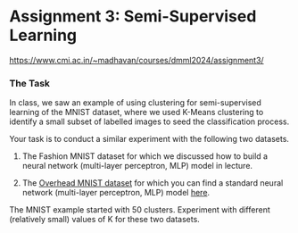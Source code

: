 # Assignment 3: Semi-Supervised Learning

https://www.cmi.ac.in/~madhavan/courses/dmml2024/assignment3/

### The Task

In class, we saw an example of using clustering for semi-supervised learning of the MNIST dataset, where we used K-Means clustering to identify a small subset of labelled images to seed the classification process.

Your task is to conduct a similar experiment with the following two datasets.

1. The Fashion MNIST dataset for which we discussed how to build a neural network (multi-layer perceptron, MLP) model in lecture.

2. The [Overhead MNIST dataset](https://www.kaggle.com/datasets/datamunge/overheadmnist/code) for which you can find a standard neural network (multi-layer perceptron, MLP) model [here](https://www.kaggle.com/code/eriklarsen/omnist-baseline-models).

The MNIST example started with 50 clusters. Experiment with different (relatively small) values of K for these two datasets.
